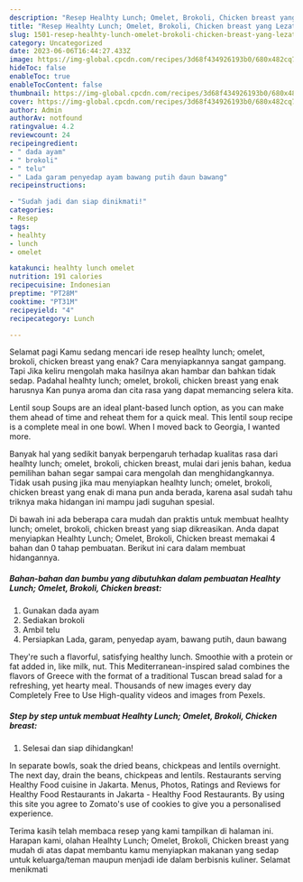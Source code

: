 ```yaml
---
description: "Resep Healhty Lunch; Omelet, Brokoli, Chicken breast yang Lezat"
title: "Resep Healhty Lunch; Omelet, Brokoli, Chicken breast yang Lezat"
slug: 1501-resep-healhty-lunch-omelet-brokoli-chicken-breast-yang-lezat
category: Uncategorized
date: 2023-06-06T16:44:27.433Z
image: https://img-global.cpcdn.com/recipes/3d68f434926193b0/680x482cq70/healhty-lunch-omelet-brokoli-chicken-breast-foto-resep-utama.jpg
hideToc: false
enableToc: true
enableTocContent: false
thumbnail: https://img-global.cpcdn.com/recipes/3d68f434926193b0/680x482cq70/healhty-lunch-omelet-brokoli-chicken-breast-foto-resep-utama.jpg
cover: https://img-global.cpcdn.com/recipes/3d68f434926193b0/680x482cq70/healhty-lunch-omelet-brokoli-chicken-breast-foto-resep-utama.jpg
author: Admin
authorAv: notfound
ratingvalue: 4.2
reviewcount: 24
recipeingredient:
- " dada ayam"
- " brokoli"
- " telu"
- " Lada garam penyedap ayam bawang putih daun bawang"
recipeinstructions:

- "Sudah jadi dan siap dinikmati!"
categories:
- Resep
tags:
- healhty
- lunch
- omelet

katakunci: healhty lunch omelet 
nutrition: 191 calories
recipecuisine: Indonesian
preptime: "PT28M"
cooktime: "PT31M"
recipeyield: "4"
recipecategory: Lunch

---
```



Selamat pagi Kamu sedang mencari ide resep healhty lunch; omelet, brokoli, chicken breast yang enak? Cara menyiapkannya sangat gampang. Tapi Jika keliru mengolah maka hasilnya akan hambar dan bahkan tidak sedap. Padahal healhty lunch; omelet, brokoli, chicken breast yang enak harusnya Kan punya aroma dan cita rasa yang dapat memancing selera kita.


Lentil soup Soups are an ideal plant-based lunch option, as you can make them ahead of time and reheat them for a quick meal. This lentil soup recipe is a complete meal in one bowl. When I moved back to Georgia, I wanted more.

Banyak hal yang sedikit banyak berpengaruh terhadap kualitas rasa dari healhty lunch; omelet, brokoli, chicken breast, mulai dari jenis bahan, kedua pemilihan bahan segar sampai cara mengolah dan menghidangkannya. Tidak usah pusing jika mau menyiapkan healhty lunch; omelet, brokoli, chicken breast yang enak di mana pun anda berada, karena asal sudah tahu triknya maka hidangan ini mampu jadi suguhan spesial.


Di bawah ini ada beberapa cara mudah dan praktis untuk membuat healhty lunch; omelet, brokoli, chicken breast yang siap dikreasikan. Anda dapat menyiapkan Healhty Lunch; Omelet, Brokoli, Chicken breast memakai 4 bahan dan 0 tahap pembuatan. Berikut ini cara dalam membuat hidangannya.

<!--inarticleads1-->

##### Bahan-bahan dan bumbu yang dibutuhkan dalam pembuatan Healhty Lunch; Omelet, Brokoli, Chicken breast:

1. Gunakan  dada ayam
1. Sediakan  brokoli
1. Ambil  telu
1. Persiapkan  Lada, garam, penyedap ayam, bawang putih, daun bawang


They&#39;re such a flavorful, satisfying healthy lunch. Smoothie with a protein or fat added in, like milk, nut. This Mediterranean-inspired salad combines the flavors of Greece with the format of a traditional Tuscan bread salad for a refreshing, yet hearty meal. Thousands of new images every day Completely Free to Use High-quality videos and images from Pexels. 

<!--inarticleads2-->

##### Step by step untuk membuat Healhty Lunch; Omelet, Brokoli, Chicken breast:


1. Selesai dan siap dihidangkan!

In separate bowls, soak the dried beans, chickpeas and lentils overnight. The next day, drain the beans, chickpeas and lentils. Restaurants serving Healthy Food cuisine in Jakarta. Menus, Photos, Ratings and Reviews for Healthy Food Restaurants in Jakarta - Healthy Food Restaurants. By using this site you agree to Zomato&#39;s use of cookies to give you a personalised experience. 

Terima kasih telah membaca resep yang kami tampilkan di halaman ini. Harapan kami, olahan Healhty Lunch; Omelet, Brokoli, Chicken breast yang mudah di atas dapat membantu kamu menyiapkan makanan yang sedap untuk keluarga/teman maupun menjadi ide dalam berbisnis kuliner. Selamat menikmati
